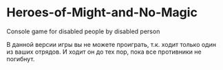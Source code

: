 # Heroes-of-Might-and-No-Magic
Сonsole game for disabled people by disabled person

В данной версии игры вы не можете проиграть, т.к. ходит только один из ваших отрядов.
И ходит он до тех пор, пока все противники не погибнут.
